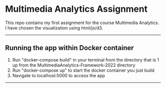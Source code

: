 # Multimedia Analytics Assignment #

This repo contains my first assignment for the course Multimedia Analytics. I have chosen the visualization using html/js/d3.

---

## Running the app within Docker container ##

1) Run "docker-compose build" in your terminal from the directory that is 1 up from the MultimediaAnalytics-Framework-2022 directory
2) Run "docker-compose up" to start the docker container you just build
3) Navigate to localhost:5000 to access the app

---
